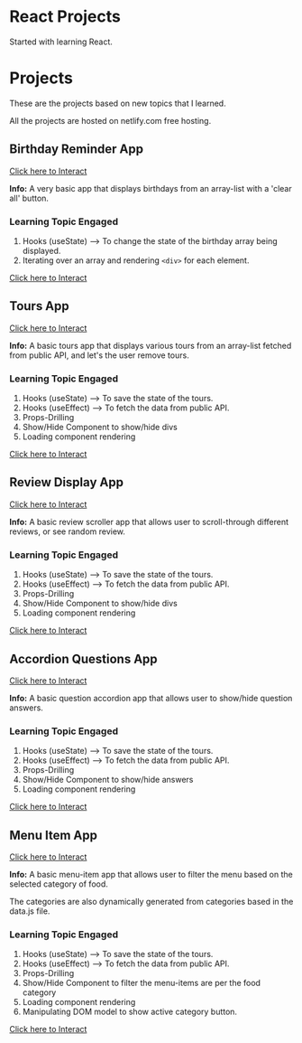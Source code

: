# React Projects

Started with learning React.

# Projects

These are the projects based on new topics that I learned.

All the projects are hosted on netlify.com free hosting.

## Birthday Reminder App

[Click here to Interact](https://si-birthday-reminder.netlify.app/)

**Info:** A very basic app that displays birthdays from an array-list with a 'clear all' button.

### Learning Topic Engaged

1. Hooks (useState) --> To change the state of the birthday array being displayed.
2. Iterating over an array and rendering `<div>` for each element.

[Click here to Interact](https://si-birthday-reminder.netlify.app/)

## Tours App

[Click here to Interact](https://si-tours-app.netlify.app/)

**Info:** A basic tours app that displays various tours from an array-list fetched from public API, and let's the user remove tours.

### Learning Topic Engaged

1. Hooks (useState) --> To save the state of the tours.
2. Hooks (useEffect) --> To fetch the data from public API.
3. Props-Drilling
4. Show/Hide Component to show/hide divs
5. Loading component rendering

[Click here to Interact](https://si-tours-app.netlify.app/)

## Review Display App

[Click here to Interact](https://si-review-display.netlify.app/)

**Info:** A basic review scroller app that allows user to scroll-through different reviews, or see random review.

### Learning Topic Engaged

1. Hooks (useState) --> To save the state of the tours.
2. Hooks (useEffect) --> To fetch the data from public API.
3. Props-Drilling
4. Show/Hide Component to show/hide divs
5. Loading component rendering

[Click here to Interact](https://si-review-display.netlify.app/)

## Accordion Questions App

[Click here to Interact](https://si-accordion-questions.netlify.app/)

**Info:** A basic question accordion app that allows user to show/hide question answers.

### Learning Topic Engaged

1. Hooks (useState) --> To save the state of the tours.
2. Hooks (useEffect) --> To fetch the data from public API.
3. Props-Drilling
4. Show/Hide Component to show/hide answers
5. Loading component rendering

[Click here to Interact](https://si-accordion-questions.netlify.app/)

## Menu Item App

[Click here to Interact](https://si-menu-items.netlify.app/)

**Info:** A basic menu-item app that allows user to filter the menu based on the selected category of food.

The categories are also dynamically generated from categories based in the data.js file.

### Learning Topic Engaged

1. Hooks (useState) --> To save the state of the tours.
2. Hooks (useEffect) --> To fetch the data from public API.
3. Props-Drilling
4. Show/Hide Component to filter the menu-items are per the food category
5. Loading component rendering
6. Manipulating DOM model to show active category button.

[Click here to Interact](https://si-menu-items.netlify.app/)
